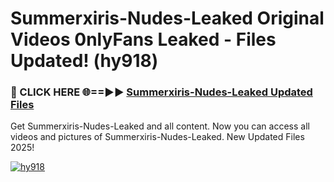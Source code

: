 # Summerxiris-Nudes-Leaked Original Videos 0nlyFans Leaked - Files Updated! (hy918)

<h3>🔴 CLICK HERE 🌐==►► <a href="https://tinyurl.com/yc6ubb5a" rel="nofollow">Summerxiris-Nudes-Leaked Updated Files</a></h3>

Get Summerxiris-Nudes-Leaked and all content. Now you can access all videos and pictures of Summerxiris-Nudes-Leaked. New Updated Files 2025!

[![hy918](https://i.imgur.com/7eu0CRL.gif)](https://tinyurl.com/yc6ubb5a)
